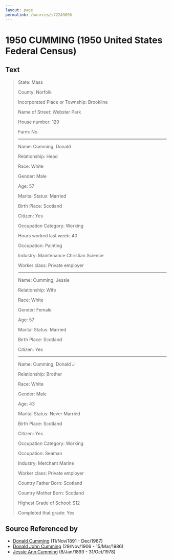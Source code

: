 ```yaml
---
layout: page
permalink: /sources/s72249896
---
```


# 1950 CUMMING (1950 United States Federal Census)


## Text

> State: Mass
>
> County: Norfolk
>
> Incorporated Place or Township: Brookline
>
> Name of Street: Webster Park
>
> House number: 129
>
> Farm: No
>
> ---
>
> Name: Cumming, Donald
>
> Relationship: Head
>
> Race: White
>
> Gender: Male
>
> Age: 57
>
> Marital Status: Married
>
> Birth Place: Scotland
>
> Citizen: Yes
>
> Occupation Category: Working
>
> Hours worked last week: 40
>
> Occupation: Painting
>
> Industry: Maintenance Christian Science
>
> Worker class: Private employer
>
> ---
>
> Name: Cumming, Jessie
>
> Relationship: Wife
>
> Race: White
>
> Gender: Female
>
> Age: 57
>
> Marital Status: Married
>
> Birth Place: Scotland
>
> Citizen: Yes
>
> ---
>
> Name: Cumming, Donald J
>
> Relationship: Brother
>
> Race: White
>
> Gender: Male
>
> Age: 43
>
> Marital Status: Never Married
>
> Birth Place: Scotland
>
> Citizen: Yes
>
> Occupation Category: Working
>
> Occupation: Seaman
>
> Industry: Merchant Marine
>
> Worker class: Private employer
>
> Country Father Born: Scotland
>
> Country Mother Born: Scotland
>
> Highest Grade of School: S12
>
> Completed that grade: Yes
>

## Source Referenced by

* [Donald Cumming](../people/@11846578@-donald-cumming-b1891-11-11-d1967-12.md) (11/Nov/1891 - Dec/1967)
* [Donald John Cumming](../people/@22331378@-donald-john-cumming-b1906-11-29-d1986-3-15.md) (29/Nov/1906 - 15/Mar/1986)
* [Jessie Ann Cumming](../people/@66222886@-jessie-ann-cumming-b1893-1-8-d1978-10-31.md) (8/Jan/1893 - 31/Oct/1978)
